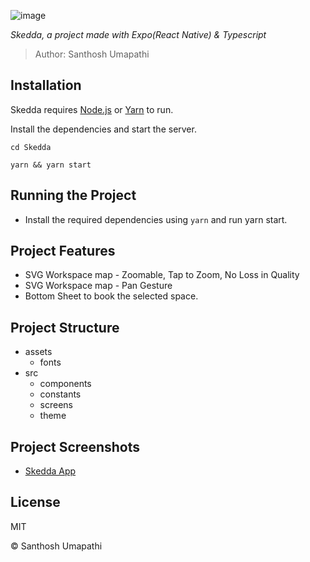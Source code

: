 ![image](https://images.g2crowd.com/uploads/optimized_product_banner/image/2100/dbd4036a415b6fc1bcb2bb878120ac61.jpg)

_Skedda, a project made with Expo(React Native) & Typescript_

> Author: Santhosh Umapathi

## Installation

Skedda requires [Node.js](https://nodejs.org/) or [Yarn](https://yarnpkg.com/) to run.

Install the dependencies and start the server.

```brew
cd Skedda
```

```brew
yarn && yarn start
```

## Running the Project

- Install the required dependencies using `yarn` and run yarn start.

## Project Features

- SVG Workspace map - Zoomable, Tap to Zoom, No Loss in Quality
- SVG Workspace map - Pan Gesture
- Bottom Sheet to book the selected space.

## Project Structure

- assets
  - fonts
- src
  - components
  - constants
  - screens
  - theme

## Project Screenshots

- [Skedda App](https://imgur.com/a/C2kSBvm)

## License

MIT

© Santhosh Umapathi
